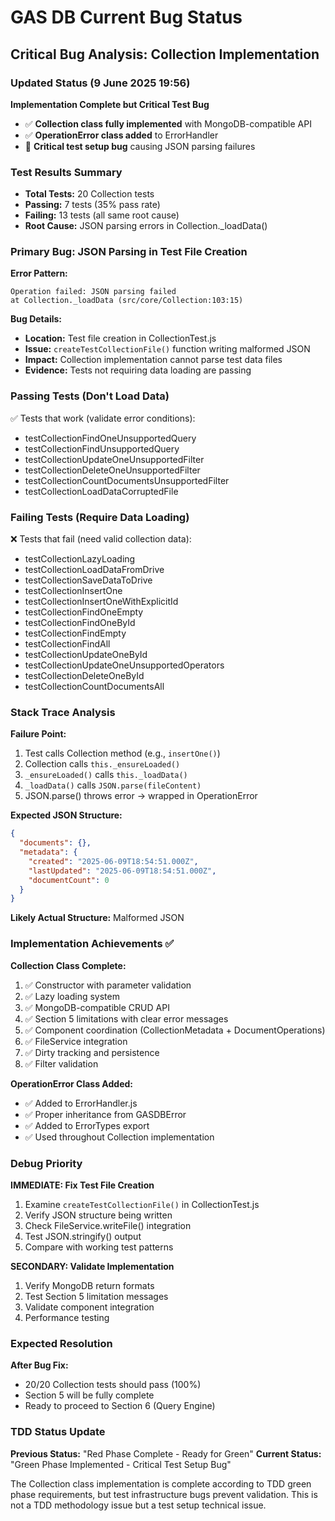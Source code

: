 # GAS DB Current Bug Status

## Critical Bug Analysis: Collection Implementation

### Updated Status (9 June 2025 19:56)

**Implementation Complete but Critical Test Bug**

- ✅ **Collection class fully implemented** with MongoDB-compatible API
- ✅ **OperationError class added** to ErrorHandler  
- 🐛 **Critical test setup bug** causing JSON parsing failures

### Test Results Summary

- **Total Tests:** 20 Collection tests
- **Passing:** 7 tests (35% pass rate) 
- **Failing:** 13 tests (all same root cause)
- **Root Cause:** JSON parsing errors in Collection._loadData()

### Primary Bug: JSON Parsing in Test File Creation

**Error Pattern:**
```
Operation failed: JSON parsing failed
at Collection._loadData (src/core/Collection:103:15)
```

**Bug Details:**
- **Location:** Test file creation in CollectionTest.js
- **Issue:** `createTestCollectionFile()` function writing malformed JSON
- **Impact:** Collection implementation cannot parse test data files
- **Evidence:** Tests not requiring data loading are passing

### Passing Tests (Don't Load Data)

✅ Tests that work (validate error conditions):
- testCollectionFindOneUnsupportedQuery
- testCollectionFindUnsupportedQuery
- testCollectionUpdateOneUnsupportedFilter  
- testCollectionDeleteOneUnsupportedFilter
- testCollectionCountDocumentsUnsupportedFilter
- testCollectionLoadDataCorruptedFile

### Failing Tests (Require Data Loading)

❌ Tests that fail (need valid collection data):
- testCollectionLazyLoading
- testCollectionLoadDataFromDrive
- testCollectionSaveDataToDrive
- testCollectionInsertOne
- testCollectionInsertOneWithExplicitId
- testCollectionFindOneEmpty
- testCollectionFindOneById
- testCollectionFindEmpty
- testCollectionFindAll
- testCollectionUpdateOneById
- testCollectionUpdateOneUnsupportedOperators
- testCollectionDeleteOneById
- testCollectionCountDocumentsAll

### Stack Trace Analysis

**Failure Point:**
1. Test calls Collection method (e.g., `insertOne()`)
2. Collection calls `this._ensureLoaded()`
3. `_ensureLoaded()` calls `this._loadData()`
4. `_loadData()` calls `JSON.parse(fileContent)`
5. JSON.parse() throws error → wrapped in OperationError

**Expected JSON Structure:**
```json
{
  "documents": {},
  "metadata": {
    "created": "2025-06-09T18:54:51.000Z",
    "lastUpdated": "2025-06-09T18:54:51.000Z", 
    "documentCount": 0
  }
}
```

**Likely Actual Structure:** Malformed JSON

### Implementation Achievements ✅

**Collection Class Complete:**
1. ✅ Constructor with parameter validation
2. ✅ Lazy loading system 
3. ✅ MongoDB-compatible CRUD API
4. ✅ Section 5 limitations with clear error messages
5. ✅ Component coordination (CollectionMetadata + DocumentOperations)
6. ✅ FileService integration
7. ✅ Dirty tracking and persistence
8. ✅ Filter validation

**OperationError Class Added:**
- ✅ Added to ErrorHandler.js
- ✅ Proper inheritance from GASDBError
- ✅ Added to ErrorTypes export
- ✅ Used throughout Collection implementation

### Debug Priority

**IMMEDIATE: Fix Test File Creation**
1. Examine `createTestCollectionFile()` in CollectionTest.js
2. Verify JSON structure being written
3. Check FileService.writeFile() integration  
4. Test JSON.stringify() output
5. Compare with working test patterns

**SECONDARY: Validate Implementation**
1. Verify MongoDB return formats
2. Test Section 5 limitation messages
3. Validate component integration
4. Performance testing

### Expected Resolution

**After Bug Fix:**
- 20/20 Collection tests should pass (100%)
- Section 5 will be fully complete
- Ready to proceed to Section 6 (Query Engine)

### TDD Status Update

**Previous Status:** "Red Phase Complete - Ready for Green"
**Current Status:** "Green Phase Implemented - Critical Test Setup Bug"

The Collection class implementation is complete according to TDD green phase requirements, but test infrastructure bugs prevent validation. This is not a TDD methodology issue but a test setup technical issue.
